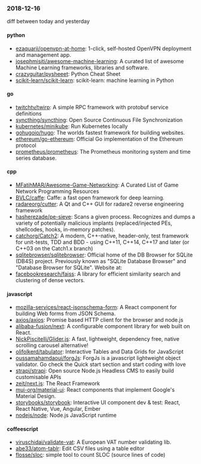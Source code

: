 ### 2018-12-16
diff between today and yesterday

#### python
* [ezaquarii/openvpn-at-home](https://github.com/ezaquarii/openvpn-at-home): 1-click, self-hosted OpenVPN deployment and management app.
* [josephmisiti/awesome-machine-learning](https://github.com/josephmisiti/awesome-machine-learning): A curated list of awesome Machine Learning frameworks, libraries and software.
* [crazyguitar/pysheeet](https://github.com/crazyguitar/pysheeet): Python Cheat Sheet
* [scikit-learn/scikit-learn](https://github.com/scikit-learn/scikit-learn): scikit-learn: machine learning in Python

#### go
* [twitchtv/twirp](https://github.com/twitchtv/twirp): A simple RPC framework with protobuf service definitions
* [syncthing/syncthing](https://github.com/syncthing/syncthing): Open Source Continuous File Synchronization
* [kubernetes/minikube](https://github.com/kubernetes/minikube): Run Kubernetes locally
* [gohugoio/hugo](https://github.com/gohugoio/hugo): The worlds fastest framework for building websites.
* [ethereum/go-ethereum](https://github.com/ethereum/go-ethereum): Official Go implementation of the Ethereum protocol
* [prometheus/prometheus](https://github.com/prometheus/prometheus): The Prometheus monitoring system and time series database.

#### cpp
* [MFatihMAR/Awesome-Game-Networking](https://github.com/MFatihMAR/Awesome-Game-Networking): A Curated List of Game Network Programming Resources
* [BVLC/caffe](https://github.com/BVLC/caffe): Caffe: a fast open framework for deep learning.
* [radareorg/cutter](https://github.com/radareorg/cutter): A Qt and C++ GUI for radare2 reverse engineering framework
* [hasherezade/pe-sieve](https://github.com/hasherezade/pe-sieve): Scans a given process. Recognizes and dumps a variety of potentially malicious implants (replaced/injected PEs, shellcodes, hooks, in-memory patches).
* [catchorg/Catch2](https://github.com/catchorg/Catch2): A modern, C++-native, header-only, test framework for unit-tests, TDD and BDD - using C++11, C++14, C++17 and later (or C++03 on the Catch1.x branch)
* [sqlitebrowser/sqlitebrowser](https://github.com/sqlitebrowser/sqlitebrowser): Official home of the DB Browser for SQLite (DB4S) project. Previously known as "SQLite Database Browser" and "Database Browser for SQLite". Website at:
* [facebookresearch/faiss](https://github.com/facebookresearch/faiss): A library for efficient similarity search and clustering of dense vectors.

#### javascript
* [mozilla-services/react-jsonschema-form](https://github.com/mozilla-services/react-jsonschema-form): A React component for building Web forms from JSON Schema.
* [axios/axios](https://github.com/axios/axios): Promise based HTTP client for the browser and node.js
* [alibaba-fusion/next](https://github.com/alibaba-fusion/next): A configurable component library for web built on React.
* [NickPiscitelli/Glider.js](https://github.com/NickPiscitelli/Glider.js): A fast, lightweight, dependency free, native scrolling carousel alternative!
* [olifolkerd/tabulator](https://github.com/olifolkerd/tabulator): Interactive Tables and Data Grids for JavaScript
* [oussamahamdaoui/forgJs](https://github.com/oussamahamdaoui/forgJs): ForgJs is a javascript lightweight object validator. Go check the Quick start section and start coding with love
* [strapi/strapi](https://github.com/strapi/strapi):  Open source Node.js Headless CMS to easily build customisable APIs
* [zeit/next.js](https://github.com/zeit/next.js): The React Framework
* [mui-org/material-ui](https://github.com/mui-org/material-ui): React components that implement Google's Material Design.
* [storybooks/storybook](https://github.com/storybooks/storybook): Interactive UI component dev & test: React, React Native, Vue, Angular, Ember
* [nodejs/node](https://github.com/nodejs/node): Node.js JavaScript runtime 

#### coffeescript
* [viruschidai/validate-vat](https://github.com/viruschidai/validate-vat): A European VAT number validating lib.
* [abe33/atom-tablr](https://github.com/abe33/atom-tablr): Edit CSV files using a table editor
* [flosse/sloc](https://github.com/flosse/sloc): simple tool to count SLOC (source lines of code)

